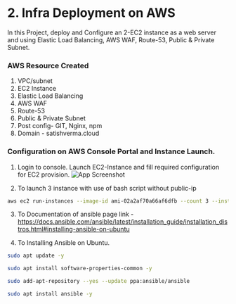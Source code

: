 # 2. Infra Deployment on AWS

In this Project, deploy and Configure an 2-EC2 instance as a web server and using Elastic Load Balancing, AWS WAF, Route-53, Public & Private Subnet.

### AWS Resource Created

1. VPC/subnet
2. EC2 Instance
3. Elastic Load Balancing 
4. AWS WAF 
5. Route-53
6. Public & Private Subnet
7. Post config- GIT, Nginx, npm
8. Domain - satishverma.cloud


### Configuration on AWS Console Portal and Instance Launch.

1. Login to console.
Launch EC2-Instance and fill required configuration for EC2 provision.
![App Screenshot]()

2. To launch 3 instance with use of bash script without public-ip

```bash 
aws ec2 run-instances --image-id ami-02a2af70a66af6dfb --count 3 --instance-type t2.micro --key-name ansiblekey --security-group-ids sg-0dae92cc1189d04c4 --subnet-id subnet-02d5bfa67e716132f


```

3. To Documentation of ansible page link -
 https://docs.ansible.com/ansible/latest/installation_guide/installation_distros.html#installing-ansible-on-ubuntu 


4. To Installing Ansible on Ubuntu.

```bash
sudo apt update -y

sudo apt install software-properties-common -y

sudo add-apt-repository --yes --update ppa:ansible/ansible

sudo apt install ansible -y

```